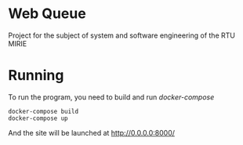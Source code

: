 # Web Queue

Project for the subject of system and software engineering of the RTU MIRIE

# Running

To run the program, you need to build and run *docker-compose*
```
docker-compose build
docker-compose up
```

And the site will be launched at http://0.0.0.0:8000/
